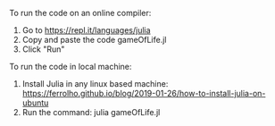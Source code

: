 To run the code on an online compiler:
1. Go to https://repl.it/languages/julia
2. Copy and paste the code gameOfLife.jl
3. Click "Run"

To run the code in local machine:
1. Install Julia in any linux based machine: https://ferrolho.github.io/blog/2019-01-26/how-to-install-julia-on-ubuntu
2. Run the command: julia gameOfLife.jl